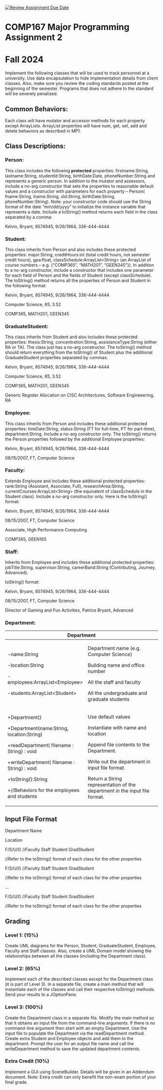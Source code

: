 [![Review Assignment Due Date](https://classroom.github.com/assets/deadline-readme-button-22041afd0340ce965d47ae6ef1cefeee28c7c493a6346c4f15d667ab976d596c.svg)](https://classroom.github.com/a/FeCE1BY3)

# COMP167 Major Programming Assignment 2

# Fall 2024

Implement the following classes that will be used to track personnel at
a university. Use data encapsulation to hide implementation details from
client classes. Also, make sure you review the coding standards posted
at the beginning of the semester. Programs that does not adhere to the
standard will be severely penalized.

## Common Behaviors:

Each class will have mutator and accessor methods for each property
except ArrayLists. ArrayList properties will have num, get, set, add and
delete behaviors as described in MP1. 

## Class Descriptions:

### 

### Person:

This class includes the following **protected** properties:
firstname:String, lastname:String, studentId:String, birthDate:Date,
phoneNumber:String and represents a generic person. In addition to the
mutator and assessors, include a no-arg constructor that sets the
properties to reasonable default values and a constructor with
parameters for each property – Person( fname:String, lname:String,
sId:String, birthDate:String, phoneNumber:String). Note: your
constructor code should use the String format of the date “mm/dd/yyyy”
to initialize the instance variable that represents a date. Include a
toString() method returns each field in the class separated by a comma:

Kelvin, Bryant, 8574945, 9/26/1964, 336-444-4444

### 

### Student:

This class inherits from Person and also includes these protected
properties: major:String, creditHours:int (total credit hours, not
semester credit hours), gpa:float, classSchedule:ArrayList\<String\> (an
ArrayList of course numbers – e.g. {“COMP365”, “MATH201”, “GEEN345”}).
In addition to a no-arg constructor, include a constructor that includes
one parameter for each field of Person and the fields of Student (except
classSchedule). The toString() method returns all the properties of
Person and Student in the following format:

Kelvin, Bryant, 8574945, 9/26/1964, 336-444-4444

Computer Science, 65, 3.52

COMP365, MATH201, GEEN345

### 

### GraduateStudent:

This class inherits from Student and also includes these protected
properties: thesis:String, concentration:String, assistanceType:String
(either RA or TA). The class just has a no-arg constructor. The
toString() method should return everything from the toString() of
Student plus the additional GraduateStudent properties separated by
commas:

Kelvin, Bryant, 8574945, 9/26/1964, 336-444-4444

Computer Science, 65, 3.52

COMP365, MATH201, GEEN345

Generic Register Allocation on CISC Architectures, Software
Engineeering, RA

### 

### Employee:

This class inherits from Person and includes these additional protected
properties: hireDate:String, status:String (FT for full-time, PT for
part-time), department:String. Include a no-arg constructor only. The
toString() returns the Person properties followed by the additional
Employee properties:

Kelvin, Bryant, 8574945, 9/26/1964, 336-444-4444

08/15/2007, FT, Computer Science

### Faculty:

Extends Employee and includes these additional protected properties:
rank:String (Assistant, Associate, Full), researchArea:String,
currentCourses:ArrayList\<String\> (the equivalent of classSchedule in
the Student class). Include a no-arg constructor only. Here is the
toString() format:

Kelvin, Bryant, 8574945, 9/26/1964, 336-444-4444

08/15/2007, FT, Computer Science

Associate, High Performance Computing

COMP365, GEEN165

### Staff:

Inherits from Employee and includes these additional protected
properties: jobTitle:String, supervisor:String, careerBand:String
(Contributing, Journey, Advanced).

toString() format:

Kelvin, Bryant, 8574945, 9/26/1964, 336-444-4444

08/15/2007, FT, Computer Science

Director of Gaming and Fun Activities, Patrice Bryant, Advanced

### Department:

<table>
<colgroup>
<col style="width: 50%" />
<col style="width: 50%" />
</colgroup>
<thead>
<tr>
<th colspan="2"
style="text-align: center;"><strong>Department</strong></th>
</tr>
</thead>
<tbody>
<tr>
<td><p>-name:String</p>
<p>-location:String</p>
<p>-employees:ArrayList&lt;Employee&gt;</p>
<p>-students:ArrayList&lt;Student&gt;</p></td>
<td><p>Department name (e.g. Computer Science)</p>
<p>Building name and office number</p>
<p>All the staff and faculty</p>
<p>All the undergraduate and graduate students</p></td>
</tr>
<tr>
<td><p>+Department()</p>
<p>+Department(name:String, location:String)</p>
<p>+readDepartment( filename : String) : void</p>
<p>+writeDepartment( filename : String) : void</p>
<p>+toString():String</p>
<p>+//Behaviors for the employees and students</p></td>
<td><p>Use default values</p>
<p>Instantiate with name and location</p>
<p>Append file contents to the Department.</p>
<p>Write out the department in input file format.</p>
<p>Return a String representation of the department in the input file
format.</p></td>
</tr>
</tbody>
</table>

## Input File Format

Department Name

Location

F/S/U/G //Faculty Staff Student GradStudent

//Refer to the toString() format of each class for the other properties

F/S/U/G //Faculty Staff Student GradStudent

//Refer to the toString() format of each class for the other properties

…

F/S/U/G //Faculty Staff Student GradStudent

//Refer to the toString() format of each class for the other properties

## 

## 

## Grading

### Level 1: (15%)

Create UML diagrams for the Person, Student, GraduateStudent, Employee,
Faculty and Staff classes. Also, create a UML Domain model showing the
relationships between all the classes (including the Department class).

### Level 2: (65%)

Implement each of the described classes except for the Department class
(it is part of Level 3). In a separate file, create a main method that
will instantiate each of the classes and call their respective
toString() methods. Send your results to a JOptionPane.

### Level 3: (100%)

Create the Department class in a separate file. Modify the main method
so that it obtains an input file from the command-line arguments. If
there is no command-line argument then start with an empty Department.
Use the input file to populate the Department via the readDepartment
method. Create extra Student and Employee objects and add them to the
department. Prompt the user for an output file name and call the
writeDepartment method to save the updated department contents.

### Extra Credit (10%)

Implement a GUI using SceneBuilder. Details will be given in
an Addendum document.  Note: Extra credit can only benefit the non-exam portion
of your final grade.
